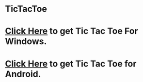 # TicTacToe
# <a href="https://github.com/AbdurRahmanG/TicTacToeForWindows" target="_blank">Click Here</a> to get Tic Tac Toe For Windows.

# <a href="https://github.com/AbdurRahmanG/TicTacToeForWindows" target="_blank">Click Here</a> to get Tic Tac Toe for Android.

